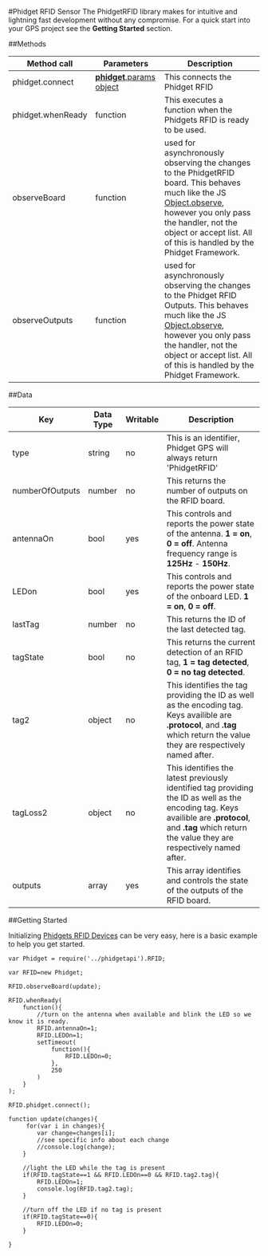 #Phidget RFID Sensor
The PhidgetRFID library makes for intuitive and lightning fast development without any compromise. For a quick start into your GPS project see the __Getting Started__ section.

##Methods

|Method call|Parameters|Description|
|---|---|---|
|phidget.connect|[__phidget__.params object](https://github.com/RIAEvangelist/node-phidget-API/blob/master/docs/Phidget.md#connecting--phidgetparams)|This connects the Phidget RFID|
|phidget.whenReady|function|This executes a function when the Phidgets RFID is ready to be used.|
|observeBoard|function|used for asynchronously observing the changes to the PhidgetRFID board. This behaves much like the JS [Object.observe](https://developer.mozilla.org/en-US/docs/Web/JavaScript/Reference/Global_Objects/Object/observe), however you only pass the handler, not the object or accept list. All of this is handled by the Phidget Framework.|
|observeOutputs|function|used for asynchronously observing the changes to the Phidget RFID Outputs. This behaves much like the JS [Object.observe](https://developer.mozilla.org/en-US/docs/Web/JavaScript/Reference/Global_Objects/Object/observe), however you only pass the handler, not the object or accept list. All of this is handled by the Phidget Framework.|

##Data
 
|Key|Data Type|Writable|Description|
|---|---|---|---|
|type|string|no|This is an identifier, Phidget GPS will always return 'PhidgetRFID'|
|numberOfOutputs|number|no|This returns the number of outputs on the RFID board.|
|antennaOn|bool|yes|This controls and reports the power state of the antenna. __1 = on__, __0 = off__. Antenna frequency range is __125Hz__ - __150Hz__. |
|LEDon|bool|yes|This controls and reports the power state of the onboard LED. __1 = on__, __0 = off__. |
|lastTag|number|no|This returns the ID of the last detected tag.|
|tagState|bool|no|This returns the current detection of an RFID tag, __1 = tag detected__, __0 = no tag detected__.|
|tag2|object|no|This identifies the tag providing the ID as well as the encoding tag. Keys availible are __.protocol__, and __.tag__ which return the value they are respectively named after. |
|tagLoss2|object|no|This identifies the latest previously identified tag providing the ID as well as the encoding tag. Keys availible are __.protocol__, and __.tag__ which return the value they are respectively named after. |
|outputs|array|yes|This array identifies and controls the state of the outputs of the RFID board. |



##Getting Started

Initializing [Phidgets RFID Devices](http://www.phidgets.com/products.php?category=14) can be very easy, here is a basic example to help you get started.

    var Phidget = require('../phidgetapi').RFID;

    var RFID=new Phidget;

    RFID.observeBoard(update);

    RFID.whenReady(
        function(){
            //turn on the antenna when available and blink the LED so we know it is ready.
            RFID.antennaOn=1;
            RFID.LEDOn=1;
            setTimeout(
                function(){
                    RFID.LEDOn=0;
                },
                250
            )
        }
    );

    RFID.phidget.connect();

    function update(changes){
         for(var i in changes){
            var change=changes[i];
            //see specific info about each change
            //console.log(change);
        }

        //light the LED while the tag is present
        if(RFID.tagState==1 && RFID.LEDOn==0 && RFID.tag2.tag){
            RFID.LEDOn=1;
            console.log(RFID.tag2.tag);
        }

        //turn off the LED if no tag is present
        if(RFID.tagState==0){
            RFID.LEDOn=0;
        }

    }